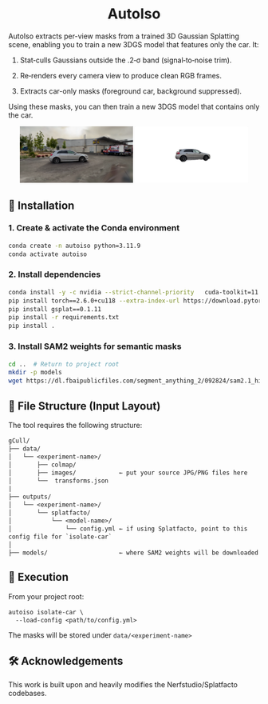 <h1 align="center">AutoIso</h1>

AutoIso extracts per-view masks from a trained 3D Gaussian Splatting scene, enabling you to train a new 3DGS model that features only the car.  It:

 1. Stat‑culls Gaussians outside the .2‑σ band (signal‑to‑noise trim).

 2. Re‑renders every camera view to produce clean RGB frames.

 3. Extracts car-only masks (foreground car, background suppressed).

Using these masks, you can then train a new 3DGS model that contains only the car.

<p align="center">
  <img src="README_images/before.png" alt="Original 3DGS Reconstruction" width="45%" />
  <img src="README_images/after.png" alt="Culled 3DGS Model" width="45%" />
</p>

## 💾 Installation

### 1. Create & activate the Conda environment
```bash
conda create -n autoiso python=3.11.9
conda activate autoiso
```

### 2. Install dependencies
```bash
conda install -y -c nvidia --strict-channel-priority   cuda-toolkit=11.8 cuda-nvcc=11.8
pip install torch==2.6.0+cu118 --extra-index-url https://download.pytorch.org/whl/cu118
pip install gsplat==0.1.11
pip install -r requirements.txt
pip install .
```

### 3. Install SAM2 weights for semantic masks
```bash
cd ..  # Return to project root
mkdir -p models
wget https://dl.fbaipublicfiles.com/segment_anything_2/092824/sam2.1_hiera_large.pt -P models
``````

## 📂 File Structure (Input Layout)

The tool requires the following structure:

```text
gCull/
├── data/
│   └── <experiment-name>/
│       ├── colmap/
│       ├── images/            ← put your source JPG/PNG files here
│       └──  transforms.json
|
├── outputs/
│   └── <experiment-name>/
│       └── splatfacto/
│           └── <model-name>/
│               └── config.yml ← if using Splatfacto, point to this config file for `isolate-car`
│
├── models/                    ← where SAM2 weights will be downloaded
```

## 🚀 Execution

From your project root:

```
autoiso isolate-car \
  --load-config <path/to/config.yml>
```
The masks will be stored under ```data/<experiment-name>```

## 🛠️ Acknowledgements

This work is built upon and heavily modifies the Nerfstudio/Splatfacto codebases.
